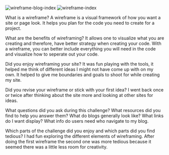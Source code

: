 ![wireframe-blog-index](/img/wireframe-blog-index.png)
![wireframe-index](/img/wireframe-index.png)

What is a wireframe?
A wireframe is a visual framework of how you want a site or page look.  It helps you plan for the code you need to create for a project.

What are the benefits of wireframing?
It allows one to visualize what you are creating and therefore, have better strategy when creating your code.  With a wireframe, you can better
include everything you will need in the code and visualize how to seperate out your code.

Did you enjoy wireframing your site?
It was fun playing with the tools, it helped me think of different ideas I might not have come up with on my own.  It helped to 
give me boundaries and goals to shoot for while creating my site.

Did you revise your wireframe or stick with your first idea?
I went back once or twice after thinking about the site more and looking at other sites for ideas.

What questions did you ask during this challenge? What resources did you find to help you answer them?
What do blogs generally look like? What links do I want display?  What info do users need who navigate to my blog.

Which parts of the challenge did you enjoy and which parts did you find tedious?
I had fun exploring the different elements of wireframing.  After doing the first wireframe the second one was more tedious because
it seemed there was a little less room for creativity.